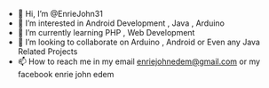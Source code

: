 - 👋 Hi, I’m @EnrieJohn31
- 👀 I’m interested in Android Development , Java , Arduino
- 🌱 I’m currently learning PHP , Web Development
- 💞️ I’m looking to collaborate on Arduino , Android or Even any Java Related Projects  
- 📫 How to reach me in my email enriejohnedem@gmail.com or my facebook enrie john edem

<!---
EnrieJohn31/EnrieJohn31 is a ✨ special ✨ repository because its `README.md` (this file) appears on your GitHub profile.
You can click the Preview link to take a look at your changes.
--->
